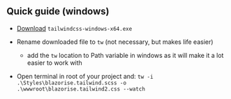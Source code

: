 ﻿## Quick guide (windows)

- [Download](https://github.com/tailwindlabs/tailwindcss/releases) `tailwindcss-windows-x64.exe`

- Rename downloaded file to `tw` (not necessary, but makes life easier)
  - add the `tw` location to Path variable in windows as it will make it a lot easier to work with

- Open terminal in root of your project and: `tw -i .\Styles\blazorise.tailwind.scss -o .\wwwroot\blazorise.tailwind2.css --watch`